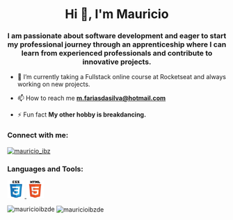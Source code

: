 
<h1 align="center">Hi 👋, I'm Mauricio</h1>
<h3 align="center">I am passionate about software development and eager to start my professional journey through an apprenticeship where I can learn from experienced professionals and contribute to innovative projects.</h3>

- 🔭 I’m currently taking a Fullstack online course at Rocketseat and always working on new projects.

- 📫 How to reach me **m.fariasdasilva@hotmail.com**

- ⚡ Fun fact **My other hobby is breakdancing.**

<h3 align="left">Connect with me:</h3>
<p align="left">
<a href="https://instagram.com/mauricio_ibz" target="blank"><img align="center" src="https://raw.githubusercontent.com/rahuldkjain/github-profile-readme-generator/master/src/images/icons/Social/instagram.svg" alt="mauricio_ibz" height="30" width="40" /></a>
</p>

<h3 align="left">Languages and Tools:</h3>
<p align="left"> <a href="https://www.w3schools.com/css/" target="_blank" rel="noreferrer"> <img src="https://raw.githubusercontent.com/devicons/devicon/master/icons/css3/css3-original-wordmark.svg" alt="css3" width="40" height="40"/> </a> <a href="https://www.w3.org/html/" target="_blank" rel="noreferrer"> <img src="https://raw.githubusercontent.com/devicons/devicon/master/icons/html5/html5-original-wordmark.svg" alt="html5" width="40" height="40"/> </a> </p>

<p><img align="left" src="https://github-readme-stats.vercel.app/api/top-langs?username=mauricioibzde&show_icons=true&locale=en&layout=compact" alt="mauricioibzde" /></p>

<p>&nbsp;<img align="center" src="https://github-readme-stats.vercel.app/api?username=mauricioibzde&show_icons=true&locale=en" alt="mauricioibzde" /></p>
